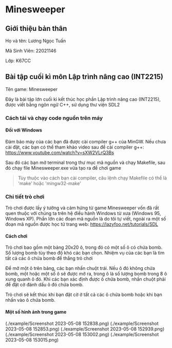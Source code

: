 # Minesweeper

## Giới thiệu bản thân
Họ và tên: Lương Ngọc Tuấn

Mã Sinh Viên: 22021146

Lớp: K67CC

## Bài tập cuối kì môn Lập trình nâng cao (INT2215)

Tên game: Minesweeper

Đây là bài tập lớn cuối kì kết thúc học phần Lập trình nâng cao (INT2215), được viết bằng ngôn ngữ C++, sử dụng thư viện SDL2

### Cách tải và chạy code nguồn trên máy

#### Đối với Windows

Đảm bảo máy của các bạn đã được cài compiler g++ của MinGW. Nếu chưa cài đặt, các bạn có thể tham khảo video sau để cài compiler g++:
    https://www.youtube.com/watch?v=sXW2VLrQ3Bs

Sau đó các bạn mở terminal trong thư mục mã nguồn và chạy Makefile, sau đó chạy file Minesweeper.exe vừa tạo ra để chơi game
> Tùy thuộc vào cách bạn cài compiler, câu lệnh chạy Makefile có thể là 'make' hoặc 'mingw32-make'

### Chi tiết trò chơi

Trò chơi được lấy ý tưởng và cảm hứng từ game Minesweeper vốn đã rất quen thuộc với chúng ta trên hệ điều hành Windows từ xưa (Windows 95, Windows XP). Phần lớn các đoạn mã nguồn là do tôi tự viết, ngoài ra một số đoạn mã nguồn được học từ trang web: https://lazyfoo.net/tutorials/SDL

#### Cách chơi

Trò chơi bao gồm một bảng 20x20 ô, trong đó có một số ô có chứa bomb. Số lượng bomb tùy theo độ khó các bạn chọn. Nhiệm vụ của các bạn là tìm tất cả các ô chứa bomb để thắng trò chơi

Để mở một ô trên bảng, các bạn nhấn chuột trái. Nếu ô đó không chứa bomb, một hoặc một số ô sẽ được mở ra, trong ô là số lượng bomb trong 8 ô xung quanh ô đó. Khi các bạn xác định được ô chứa bomb, nhấn chuột phải để đặt cờ đánh dấu ô đó chứa bomb.

Trò chơi sẽ kết thúc khi bạn đặt cờ ở tất cả các ô chứa bomb hoặc khi bạn nhấn vào ô chứa bomb.

#### Một số hình ảnh trong game

(./example/Screenshot 2023-05-08 152838.png)
(./example/Screenshot 2023-05-08 152853.png)
(./example/Screenshot 2023-05-08 152939.png)
(./example/Screenshot 2023-05-08 153002.png)
(./example/Screenshot 2023-05-08 153015.png)
